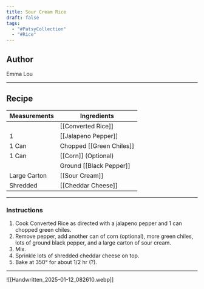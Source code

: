 ```yaml
---
title: Sour Cream Rice
draft: false
tags:
  - "#PatsyCollection"
  - "#Rice"
---
```

## Author
Emma Lou
___
## Recipe

| Measurements  | Ingredients              |
| :------------ | ------------------------ |
||[[Converted Rice]]|
|1|[[Jalapeno Pepper]]|
|1 Can|Chopped [[Green Chiles]]|
|1 Can|[[Corn]] (Optional)|
||Ground [[Black Pepper]]|
|Large Carton|[[Sour Cream]]|
|Shredded|[[Cheddar Cheese]]|
___
### Instructions
1. Cook Converted Rice as directed with a jalapeno pepper and 1 can chopped green chiles.
2. Remove pepper, add another can of corn (optional), more green chiles, lots of ground black pepper, and a large carton of sour cream.
3. Mix.
4. Sprinkle lots of shredded cheddar cheese on top.
5. Bake at 350° for about 1/2 hr (?).
___
![[Handwritten_2025-01-12_082610.webp]]